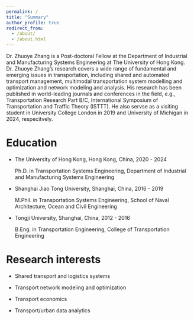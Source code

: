 ```yaml
---
permalink: /
title: "Summary"
author_profile: true
redirect_from: 
  - /about/
  - /about.html
---
```


Dr. Zhuoye Zhang is a Post-doctoral Fellow at the Department of Industrial and Manufacturing Systems Engineering at The University of Hong Kong. Dr. Zhuoye Zhang’s research covers a wide range of fundamental and emerging issues in transportation, including shared and automated transport management, multimodal transportation system modelling and optimization and network modeling and analysis. His research has been published in world-leading journals and conferences in the field, e.g., Transportation Research Part B/C, International Symposium of Transportation and Traffic Theory (ISTTT). He also servse as a visiting student in University College London in 2019 and University of Michigan in 2024, respecitvely. 


Education
======

* The University of Hong Kong, Hong Kong, China, 2020 - 2024

  Ph.D. in Transportation Systems Engineering, Department of Industrial and Manufacturing Systems Engineering

* Shanghai Jiao Tong University, Shanghai, China, 2016 - 2019

  M.Phil. in Transportation Systems Engineering, School of Naval Architecture, Ocean and Civil Engineering

* Tongji University, Shanghai, China, 2012 - 2016

  B.Eng. in Transportation Engineering, College of Transportation Engineering


Research interests
======
  * Shared transport and logistics systems

  * Transport network modeling and optimization

  * Transport economics

  * Transport/urban data analytics





